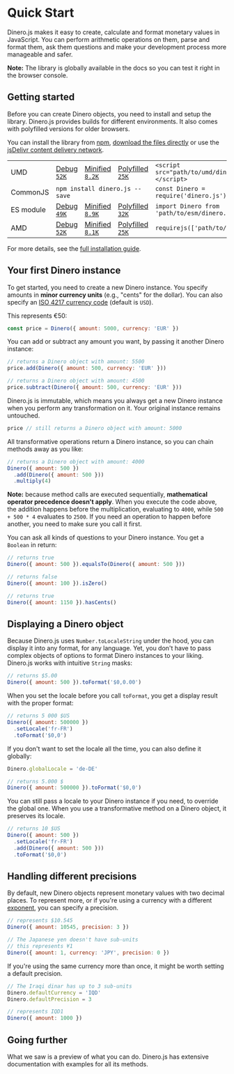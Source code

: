 # Quick Start

Dinero.js makes it easy to create, calculate and format monetary values in
JavaScript. You can perform arithmetic operations on them, parse and format
them, ask them questions and make your development process more manageable and
safer.

**Note:** The library is globally available in the docs so you can test it right
in the browser console.

## Getting started

Before you can create Dinero objects, you need to install and setup the library.
Dinero.js provides builds for different environments. It also comes with
polyfilled versions for older browsers.

You can install the library from [npm][npm:dinero], [download the files
directly][jsdelivr:landing] or use the [jsDelivr content delivery
network][jsdelivr:cdn].

<div class="overflow-x-auto">
  <table>
    <tbody>
      <tr>
        <td>
          UMD
        </td>
        <td class="whitespace-no-wrap"><a href="https://cdn.jsdelivr.net/npm/dinero.js@latest/build/umd/dinero.js" target="_blank">Debug <code><span class="text-smaller">52K</span></code></a></td>
        <td class="whitespace-no-wrap"><a href="https://cdn.jsdelivr.net/npm/dinero.js@latest/build/umd/dinero.min.js" target="_blank">Minified <code><span class="text-smaller">8.2K</span></code></a></td>
        <td class="whitespace-no-wrap"><a href="https://cdn.jsdelivr.net/npm/dinero.js@latest/build/umd/dinero.polyfilled.min.js" target="_blank">Polyfilled <code><span class="text-smaller">25K</span></code></a></td>
        <td class="whitespace-no-wrap">
          <code>&lt;script src="path/to/umd/dinero.js"&gt;&lt;/script&gt;</code>
        </td>
      </tr>
      <tr>
        <td>
          CommonJS
        </td>
        <td colspan="3" class="whitespace-no-wrap">
          <code>npm install dinero.js --save</code>
        </td>
        <td class="whitespace-no-wrap">
          <code>const Dinero = require('dinero.js')</code>
        </td>
      </tr>
      <tr>
        <td>
          ES module
        </td>
        <td class="whitespace-no-wrap"><a href="https://cdn.jsdelivr.net/npm/dinero.js@latest/build/esm/dinero.js" target="_blank">Debug <code><span class="text-smaller">49K</span></code></a></td>
        <td class="whitespace-no-wrap"><a href="https://cdn.jsdelivr.net/npm/dinero.js@latest/build/esm/dinero.min.js" target="_blank">Minified <code><span class="text-smaller">8.9K</span></code></a></td>
        <td class="whitespace-no-wrap"><a href="https://cdn.jsdelivr.net/npm/dinero.js@latest/build/esm/dinero.polyfilled.min.js" target="_blank">Polyfilled <code><span class="text-smaller">32K</span></code></a></td>
        <td class="whitespace-no-wrap">
          <code>import Dinero from 'path/to/esm/dinero.js'</code>
        </td>
      </tr>
      <tr>
        <td>
          AMD
        </td>
        <td class="whitespace-no-wrap"><a href="https://cdn.jsdelivr.net/npm/dinero.js@latest/build/amd/dinero.js" target="_blank">Debug <code><span class="text-smaller">52K</span></code></a></td>
        <td class="whitespace-no-wrap"><a href="https://cdn.jsdelivr.net/npm/dinero.js@latest/build/amd/dinero.min.js" target="_blank">Minified <code><span class="text-smaller">8.1K</span></code></a></td>
        <td class="whitespace-no-wrap"><a href="https://cdn.jsdelivr.net/npm/dinero.js@latest/build/amd/dinero.polyfilled.min.js" target="_blank">Polyfilled <code><span class="text-smaller">25K</span></code></a></td>
        <td class="whitespace-no-wrap">
          <code>requirejs(['path/to/amd/dinero'])</code>
        </td>
      </tr>
    </tbody>
  </table>
</div>

For more details, see the [full installation guide][dinero:install].

## Your first Dinero instance

To get started, you need to create a new Dinero instance. You specify amounts in
**minor currency units** (e.g., "cents" for the dollar). You can also specify an
[ISO 4217 currency code][wiki:iso-4217] (default is `USD`).

This represents €50:

```js
const price = Dinero({ amount: 5000, currency: 'EUR' })
```

You can add or subtract any amount you want, by passing it another Dinero
instance:

```js
// returns a Dinero object with amount: 5500
price.add(Dinero({ amount: 500, currency: 'EUR' }))

// returns a Dinero object with amount: 4500
price.subtract(Dinero({ amount: 500, currency: 'EUR' }))
```

Dinero.js is immutable, which means you always get a new Dinero instance when
you perform any transformation on it. Your original instance remains untouched.

```js
price // still returns a Dinero object with amount: 5000
```

All transformative operations return a Dinero instance, so you can chain methods
away as you like:

```js
// returns a Dinero object with amount: 4000
Dinero({ amount: 500 })
  .add(Dinero({ amount: 500 }))
  .multiply(4)
```

**Note:** because method calls are executed sequentially, **mathematical
operator precedence doesn't apply**. When you execute the code above, the
addition happens before the multiplication, evaluating to `4000`, while
`500 + 500 * 4` evaluates to `2500`. If you need an operation to happen before
another, you need to make sure you call it first.

You can ask all kinds of questions to your Dinero instance. You get a `Boolean`
in return:

```js
// returns true
Dinero({ amount: 500 }).equalsTo(Dinero({ amount: 500 }))

// returns false
Dinero({ amount: 100 }).isZero()

// returns true
Dinero({ amount: 1150 }).hasCents()
```

## Displaying a Dinero object

Because Dinero.js uses `Number.toLocaleString` under the hood, you can display
it into any format, for any language. Yet, you don't have to pass complex
objects of options to format Dinero instances to your liking. Dinero.js works
with intuitive `String` masks:

```js
// returns $5.00
Dinero({ amount: 500 }).toFormat('$0,0.00')
```

When you set the locale before you call `toFormat`, you get a display result
with the proper format:

```js
// returns 5 000 $US
Dinero({ amount: 500000 })
  .setLocale('fr-FR')
  .toFormat('$0,0')
```

If you don't want to set the locale all the time, you can also define it
globally:

```js
Dinero.globalLocale = 'de-DE'

// returns 5.000 $
Dinero({ amount: 500000 }).toFormat('$0,0')
```

You can still pass a locale to your Dinero instance if you need, to override the
global one. When you use a transformative method on a Dinero object, it
preserves its locale.

```js
// returns 10 $US
Dinero({ amount: 500 })
  .setLocale('fr-FR')
  .add(Dinero({ amount: 500 }))
  .toFormat('$0,0')
```

## Handling different precisions

By default, new Dinero objects represent monetary values with two decimal
places. To represent more, or if you're using a currency with a different
[exponent](<https://en.wikipedia.org/wiki/ISO_4217#Treatment_of_minor_currency_units_(the_%22exponent%22)>),
you can specify a precision.

```js
// represents $10.545
Dinero({ amount: 10545, precision: 3 })

// The Japanese yen doesn't have sub-units
// this represents ¥1
Dinero({ amount: 1, currency: 'JPY', precision: 0 })
```

If you're using the same currency more than once, it might be worth setting a
default precision.

```js
// The Iraqi dinar has up to 3 sub-units
Dinero.defaultCurrency = 'IQD'
Dinero.defaultPrecision = 3

// represents IQD1
Dinero({ amount: 1000 })
```

## Going further

What we saw is a preview of what you can do. Dinero.js has extensive
documentation with examples for all its methods.

[npm:dinero]: https://www.npmjs.com/dinero.js
[dinero:install]: /api-reference/install.html
[jsdelivr:landing]: https://www.jsdelivr.com/package/npm/dinero.js
[jsdelivr:cdn]: https://cdn.jsdelivr.net/npm/dinero.js/build
[wiki:iso-4217]: https://en.wikipedia.org/wiki/ISO_4217
